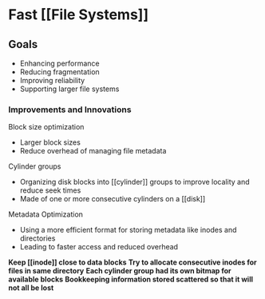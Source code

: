 # Fast [[File Systems]]
## Goals
* Enhancing performance
* Reducing fragmentation
* Improving reliability
* Supporting larger file systems
### Improvements and Innovations
Block size optimization
* Larger block sizes
* Reduce overhead of managing file metadata

Cylinder groups
* Organizing disk blocks into [[cylinder]] groups to improve locality and reduce seek times
* Made of one or more consecutive cylinders on a [[disk]]

Metadata Optimization
* Using a more efficient format for storing metadata like inodes and directories
* Leading to faster access and reduced overhead

**Keep [[inode]] close to data blocks**
**Try to allocate consecutive inodes for files in same directory**
**Each cylinder group had its own bitmap for available blocks**
**Bookkeeping information stored scattered so that it will not all be lost**

